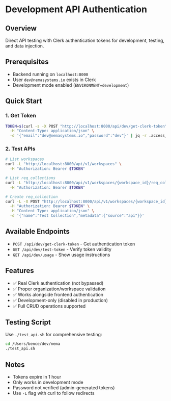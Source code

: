 # Development API Authentication

## Overview

Direct API testing with Clerk authentication tokens for development, testing, and data injection.

## Prerequisites

- Backend running on `localhost:8000`
- User `dev@nemasystems.io` exists in Clerk
- Development mode enabled (`ENVIRONMENT=development`)

## Quick Start

### 1. Get Token

```bash
TOKEN=$(curl -s -X POST "http://localhost:8000/api/dev/get-clerk-token" \
  -H "Content-Type: application/json" \
  -d '{"email":"dev@nemasystems.io","password":"dev"}' | jq -r .access_token)
```

### 2. Test APIs

```bash
# List workspaces
curl -L "http://localhost:8000/api/v1/workspaces" \
  -H "Authorization: Bearer $TOKEN"

# List req_collections
curl -L "http://localhost:8000/api/v1/workspaces/{workspace_id}/req_collections" \
  -H "Authorization: Bearer $TOKEN"

# Create req_collection
curl -L -X POST "http://localhost:8000/api/v1/workspaces/{workspace_id}/req_collections" \
  -H "Authorization: Bearer $TOKEN" \
  -H "Content-Type: application/json" \
  -d '{"name":"Test Collection","metadata":{"source":"api"}}'
```

## Available Endpoints

- `POST /api/dev/get-clerk-token` - Get authentication token
- `GET /api/dev/test-token` - Verify token validity  
- `GET /api/dev/usage` - Show usage instructions

## Features

- ✅ Real Clerk authentication (not bypassed)
- ✅ Proper organization/workspace validation
- ✅ Works alongside frontend authentication
- ✅ Development-only (disabled in production)
- ✅ Full CRUD operations supported

## Testing Script

Use `./test_api.sh` for comprehensive testing:

```bash
cd /Users/bence/dev/nema
./test_api.sh
```

## Notes

- Tokens expire in 1 hour
- Only works in development mode
- Password not verified (admin-generated tokens)
- Use `-L` flag with curl to follow redirects